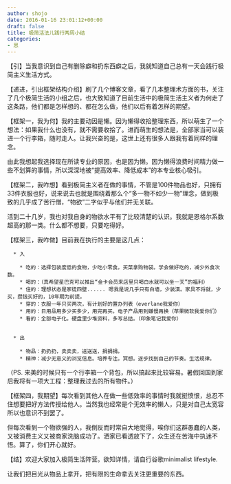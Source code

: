 ```yaml
---
author: shojo
date: 2016-01-16 23:01:12+00:00
draft: false
title: 极简活法儿践行两周小结
categories:
- 思
---
```


【引】当我意识到自己有删除癖和扔东西癖之后，我就知道自己总有一天会践行极简主义生活方式。

【递进，引出框架结构介绍】刷了几个博客文章，看了几本整理术方面的书，关注了几个极简生活的小组之后，也大致知道了目前生活中的极简生活主义者为何走了这条路，他们都是怎样想的、都在怎么做，他们以后有着怎样的期望。

【框架一，我为何】我的主要动因是懒。因为懒得收拾整理东西，所以萌生了一个想法：如果我什么也没有，就不需要收拾了。进而萌生的想法是，全部家当可以装进一个行李箱，随时走人。让我兴奋的是，这世上还有很多人跟我有着同样的理念。

由此我想起我选择现在所读专业的原因，也是因为懒。因为懒得浪费时间精力做一些不划算的事情，所以深深地被“提高效率、降低成本”的本专业核心吸引。

【框架二，我咋想】看到极简主义者在做的事情，不管是100件物品也好，只拥有33件衣服也好，说来说去也就是围绕着那么个“多一物不如少一物”理念，做到极致的几乎成了苦行僧，“物欲”二字似乎与他们并无关联。

活到二十几岁，我也对我自身的物欲水平有了比较清楚的认识。我就是恩格尔系数超高的那一类。什么都不想要，只要吃得好。

【框架三，我咋做】目前我在执行的主要是这几点：




      * 入

        * 吃的：选择包装度低的食物，少吃小零食。买菜拿购物袋。学会做好吃的，减少外食次数。
        * 喝的：（真希望星巴克可以推出“金卡会员来店里只喝白水就可以坐一天”的福利）
        * 住的：理想状态是家徒四壁...... 嗯我是说几乎只有白墙，少装潢。家具不将就，少买，攒钱买好的，10年期为前提。
        * 穿的：衣服一年只买两次，有计划好的置办列表（everlane我爱你）
        * 用的：日用品用多少买多少，用完再买。电子产品用到嫌慢再换（苹果微软我爱你们）
        * 看的：全部电子化。硬盘里少堆资料，多写总结。（印象笔记我爱你）


      * 出

        * 物品：扔扔扔，卖卖卖，送送送，捐捐捐。
        * 精神：减少无意义的浏览信息。培养专注。冥想。逐步找到自己的节奏。生活规律。




（PS. 来美的时候只有一个行李箱一个背包，所以搞起来比较容易。暑假回国到家后我将有一项大工程：整理我过去的所有物件。）

【框架四，我期望】每次看到其他人在做一些低效率的事情时我就挺愤恨，总忍不住想要把好方法传授给他人。当然我也经常是个无效率的懒人，只是对自己太宽容所以也意识不到罢了。

但每次看到一个物欲强的人，我倒反而时常自大地觉得，唉你们这群愚蠢的人类，又被消费主义又被商家洗脑成功了。洒家已看透放下了，众生还在苦海中执迷不悟。算了，你们开心就好。

【结】欢迎大家加入极简生活阵营。欲知详情，请自行谷歌minimalist lifestyle.

让我们把目光从物品上拿开，把有限的生命拿去关注更重要的东西。
